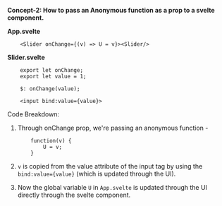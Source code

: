 
**Concept-2: How to pass an Anonymous function as a prop to a svelte component.**

**App.svelte**

        <Slider onChange={(v) => U = v}><Slider/>

**Slider.svelte**

        export let onChange;
        export let value = 1;
        
        $: onChange(value);
        
        <input bind:value={value}>

Code Breakdown:
1. Through onChange prop, we're passing an anonymous function -

           function(v) {
               U = v;
           }

2. `v` is copied from the value attribute of the input tag by using the `bind:value={value}` (which is updated through the UI).
3. Now the global variable `U` in `App.svelte` is updated through the UI directly through the svelte component.
